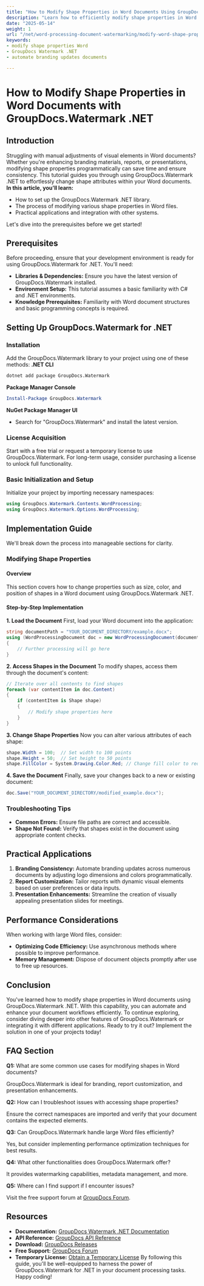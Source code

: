```yaml
---
title: "How to Modify Shape Properties in Word Documents Using GroupDocs.Watermark .NET for Enhanced Document Processing"
description: "Learn how to efficiently modify shape properties in Word documents using GroupDocs.Watermark .NET, ensuring branding consistency and streamlined document workflows."
date: "2025-05-14"
weight: 1
url: "/net/word-processing-document-watermarking/modify-word-shape-properties-groupdocs-watermark-net/"
keywords:
- modify shape properties Word
- GroupDocs Watermark .NET
- automate branding updates documents

---
```



# How to Modify Shape Properties in Word Documents with GroupDocs.Watermark .NET
## Introduction
Struggling with manual adjustments of visual elements in Word documents? Whether you're enhancing branding materials, reports, or presentations, modifying shape properties programmatically can save time and ensure consistency. This tutorial guides you through using GroupDocs.Watermark .NET to effortlessly change shape attributes within your Word documents.
**In this article, you'll learn:**
- How to set up the GroupDocs.Watermark .NET library.
- The process of modifying various shape properties in Word files.
- Practical applications and integration with other systems.

Let's dive into the prerequisites before we get started!
## Prerequisites
Before proceeding, ensure that your development environment is ready for using GroupDocs.Watermark for .NET. You'll need:
- **Libraries & Dependencies:** Ensure you have the latest version of GroupDocs.Watermark installed.
- **Environment Setup:** This tutorial assumes a basic familiarity with C# and .NET environments.
- **Knowledge Prerequisites:** Familiarity with Word document structures and basic programming concepts is required.
## Setting Up GroupDocs.Watermark for .NET
### Installation
Add the GroupDocs.Watermark library to your project using one of these methods:
**.NET CLI**
```bash
dotnet add package GroupDocs.Watermark
```
**Package Manager Console**
```powershell
Install-Package GroupDocs.Watermark
```
**NuGet Package Manager UI**
- Search for "GroupDocs.Watermark" and install the latest version.
### License Acquisition
Start with a free trial or request a temporary license to use GroupDocs.Watermark. For long-term usage, consider purchasing a license to unlock full functionality.
### Basic Initialization and Setup
Initialize your project by importing necessary namespaces:
```csharp
using GroupDocs.Watermark.Contents.WordProcessing;
using GroupDocs.Watermark.Options.WordProcessing;
```
## Implementation Guide
We'll break down the process into manageable sections for clarity.
### Modifying Shape Properties
#### Overview
This section covers how to change properties such as size, color, and position of shapes in a Word document using GroupDocs.Watermark .NET.
#### Step-by-Step Implementation
**1. Load the Document**
First, load your Word document into the application:
```csharp
string documentPath = "YOUR_DOCUMENT_DIRECTORY/example.docx";
using (WordProcessingDocument doc = new WordProcessingDocument(documentPath))
{
    // Further processing will go here
}
```
**2. Access Shapes in the Document**
To modify shapes, access them through the document's content:
```csharp
// Iterate over all contents to find shapes
foreach (var contentItem in doc.Content)
{
    if (contentItem is Shape shape)
    {
        // Modify shape properties here
    }
}
```
**3. Change Shape Properties**
Now you can alter various attributes of each shape:
```csharp
shape.Width = 100;  // Set width to 100 points
shape.Height = 50;  // Set height to 50 points
shape.FillColor = System.Drawing.Color.Red; // Change fill color to red
```
**4. Save the Document**
Finally, save your changes back to a new or existing document:
```csharp
doc.Save("YOUR_DOCUMENT_DIRECTORY/modified_example.docx");
```
### Troubleshooting Tips
- **Common Errors:** Ensure file paths are correct and accessible.
- **Shape Not Found:** Verify that shapes exist in the document using appropriate content checks.
## Practical Applications
1. **Branding Consistency:** Automate branding updates across numerous documents by adjusting logo dimensions and colors programmatically.
2. **Report Customization:** Tailor reports with dynamic visual elements based on user preferences or data inputs.
3. **Presentation Enhancements:** Streamline the creation of visually appealing presentation slides for meetings.
## Performance Considerations
When working with large Word files, consider:
- **Optimizing Code Efficiency:** Use asynchronous methods where possible to improve performance.
- **Memory Management:** Dispose of document objects promptly after use to free up resources.
## Conclusion
You've learned how to modify shape properties in Word documents using GroupDocs.Watermark .NET. With this capability, you can automate and enhance your document workflows efficiently.
To continue exploring, consider diving deeper into other features of GroupDocs.Watermark or integrating it with different applications. Ready to try it out? Implement the solution in one of your projects today!
## FAQ Section

**Q1:** What are some common use cases for modifying shapes in Word documents?

GroupDocs.Watermark is ideal for branding, report customization, and presentation enhancements.

**Q2:** How can I troubleshoot issues with accessing shape properties?

Ensure the correct namespaces are imported and verify that your document contains the expected elements.

**Q3:** Can GroupDocs.Watermark handle large Word files efficiently?

Yes, but consider implementing performance optimization techniques for best results.

**Q4:** What other functionalities does GroupDocs.Watermark offer?

It provides watermarking capabilities, metadata management, and more.

**Q5:** Where can I find support if I encounter issues?

Visit the free support forum at [GroupDocs Forum](https://forum.groupdocs.com/c/watermark/10).

## Resources
- **Documentation:** [GroupDocs Watermark .NET Documentation](https://docs.groupdocs.com/watermark/net/)
- **API Reference:** [GroupDocs API Reference](https://reference.groupdocs.com/watermark/net)
- **Download:** [GroupDocs Releases](https://releases.groupdocs.com/watermark/net/)
- **Free Support:** [GroupDocs Forum](https://forum.groupdocs.com/c/watermark/10)
- **Temporary License:** [Obtain a Temporary License](https://purchase.groupdocs.com/temporary-license/) 
By following this guide, you'll be well-equipped to harness the power of GroupDocs.Watermark for .NET in your document processing tasks. Happy coding!

